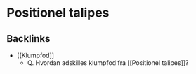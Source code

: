 # Positionel talipes

## Backlinks
* [[Klumpfod]]
	* Q. Hvordan adskilles klumpfod fra [[Positionel talipes]]?

<!-- {BearID:ECF2D552-93EA-41CF-BC31-717455837457-71605-0000A3D98E6BE1C3} -->
